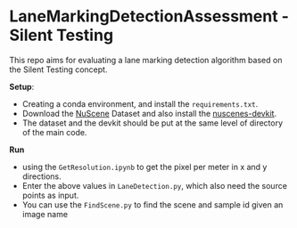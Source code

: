 # LaneMarkingDetectionAssessment - Silent Testing
This repo aims for evaluating a lane marking detection algorithm based on the Silent Testing concept.

**Setup**:
* Creating a conda environment, and install the `requirements.txt`.
* Download the [NuScene](https://nuscenes.org/nuscenes#download) Dataset and also install the [nuscenes-devkit](https://github.com/nutonomy/nuscenes-devkit).
* The dataset and the devkit should be put at the same level of directory of the main code.

**Run**
* using the `GetResolution.ipynb` to get the pixel per meter in x and y directions.
* Enter the above values in `LaneDetection.py`, which also need the source points as input.
* You can use the `FindScene.py` to find the scene and sample id given an image name
